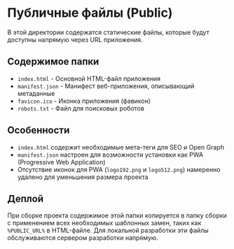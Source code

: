 # Публичные файлы (Public)

В этой директории содержатся статические файлы, которые будут доступны напрямую через URL приложения.

## Содержимое папки

- `index.html` - Основной HTML-файл приложения
- `manifest.json` - Манифест веб-приложения, описывающий метаданные 
- `favicon.ico` - Иконка приложения (фавикон)
- `robots.txt` - Файл для поисковых роботов

## Особенности

- `index.html` содержит необходимые мета-теги для SEO и Open Graph
- `manifest.json` настроен для возможности установки как PWA (Progressive Web Application)
- Отсутствие иконок для PWA (`logo192.png` и `logo512.png`) намеренно удалено для уменьшения размера проекта

## Деплой

При сборке проекта содержимое этой папки копируется в папку сборки с применением всех необходимых шаблонных замен, таких как `%PUBLIC_URL%` в HTML-файле. Для локальной разработки эти файлы обслуживаются сервером разработки напрямую. 